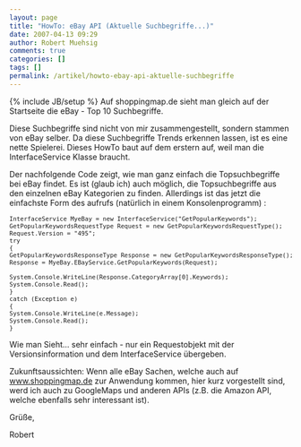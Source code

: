 ```yaml
---
layout: page
title: "HowTo: eBay API (Aktuelle Suchbegriffe...)"
date: 2007-04-13 09:29
author: Robert Muehsig
comments: true
categories: []
tags: []
permalink: /artikel/howto-ebay-api-aktuelle-suchbegriffe
---
```

{% include JB/setup %}
Auf shoppingmap.de sieht man gleich auf der Startseite die eBay - Top 10 Suchbegriffe.

Diese Suchbegriffe sind nicht von mir zusammengestellt, sondern stammen von eBay selber. Da diese Suchbegriffe Trends erkennen lassen, ist es eine nette Spielerei.
Dieses HowTo baut auf dem erstern auf, weil man die InterfaceService Klasse braucht.

Der nachfolgende Code zeigt, wie man ganz einfach die Topsuchbegriffe bei eBay findet. Es ist (glaub ich) auch möglich, die Topsuchbegriffe aus den einzelnen eBay Kategorien zu finden. Allerdings ist das jetzt die einfachste Form des aufrufs (natürlich in einem Konsolenprogramm) :
<pre style="font-size: 8pt">
InterfaceService MyeBay = new InterfaceService("GetPopularKeywords"); 
GetPopularKeywordsRequestType Request = new GetPopularKeywordsRequestType(); 
Request.Version = "495"; 
try 
{ 
GetPopularKeywordsResponseType Response = new GetPopularKeywordsResponseType(); 
Response = MyeBay.EBayService.GetPopularKeywords(Request);      

System.Console.WriteLine(Response.CategoryArray[0].Keywords); 
System.Console.Read(); 
} 
catch (Exception e) 
{ 
System.Console.WriteLine(e.Message); 
System.Console.Read(); 
}</pre>
Wie man Sieht... sehr einfach - nur ein Requestobjekt mit der Versionsinformation und dem InterfaceService übergeben.

Zukunftsaussichten: Wenn alle eBay Sachen, welche auch auf <a href="http://www.shoppingmap.de">www.shoppingmap.de</a> zur Anwendung kommen, hier kurz vorgestellt sind, werd ich auch zu GoogleMaps und anderen APIs (z.B. die Amazon API, welche ebenfalls sehr interessant ist).

Grüße,

Robert
